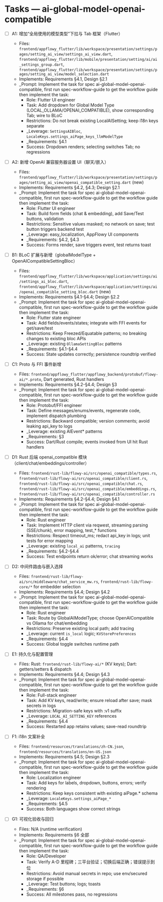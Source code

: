 # Tasks — ai-global-model-openai-compatible

- [ ] A1: 增加“全局使用的模型类型”下拉与 Tab 框架（Flutter）
  - Files: `frontend/appflowy_flutter/lib/workspace/presentation/settings/pages/setting_ai_view/settings_ai_view.dart`, `frontend/appflowy_flutter/lib/mobile/presentation/setting/ai/ai_settings_group.dart`, `frontend/appflowy_flutter/lib/workspace/presentation/settings/pages/setting_ai_view/model_selection.dart`
  - Implements: Requirements §4.1, Design §2.1
  - _Prompt:
    Implement the task for spec ai-global-model-openai-compatible, first run spec-workflow-guide to get the workflow guide then implement the task:
    - Role: Flutter UI engineer
    - Task: Add dropdown for Global Model Type (LOCAL_OLLAMA/OPENAI_COMPATIBLE), show corresponding Tab; wire to BLoC
    - Restrictions: Do not break existing LocalAISetting; keep i18n keys separate
    - _Leverage: `SettingsAIBloc`, `LocaleKeys.settings_aiPage_keys_llmModelType`
    - _Requirements: §4.1
    - Success: Dropdown renders; selecting switches Tab; no regressions

- [ ] A2: 新增 OpenAI 兼容服务器设置 UI（聊天/嵌入）
  - Files: `frontend/appflowy_flutter/lib/workspace/presentation/settings/pages/setting_ai_view/openai_compatible_setting.dart` (new)
  - Implements: Requirements §4.2, §4.3; Design §2.1
  - _Prompt:
    Implement the task for spec ai-global-model-openai-compatible, first run spec-workflow-guide to get the workflow guide then implement the task:
    - Role: Flutter UI engineer
    - Task: Build form fields (chat & embedding), add Save/Test buttons, validation
    - Restrictions: Sensitive values masked; no network on save; test button triggers backend test
    - _Leverage: easy_localization, AppFlowy UI components
    - _Requirements: §4.2, §4.3
    - Success: Forms render, save triggers event, test returns toast

- [ ] B1: BLoC 扩展与新增（globalModelType + OpenAICompatibleSettingBloc）
  - Files: `frontend/appflowy_flutter/lib/workspace/application/settings/ai/settings_ai_bloc.dart`, `frontend/appflowy_flutter/lib/workspace/application/settings/ai/openai_compatible_setting_bloc.dart` (new)
  - Implements: Requirements §4.1-§4.4; Design §2.2
  - _Prompt:
    Implement the task for spec ai-global-model-openai-compatible, first run spec-workflow-guide to get the workflow guide then implement the task:
    - Role: Flutter state engineer
    - Task: Add fields/events/states; integrate with FFI events for get/save/test
    - Restrictions: Keep Freezed/Equatable patterns; no breaking changes to existing bloc APIs
    - _Leverage: existing `OllamaSettingBloc` patterns
    - _Requirements: §4.1-§4.4
    - Success: State updates correctly; persistence roundtrip verified

- [ ] C1: Proto 与 FFI 事件新增
  - Files: `frontend/appflowy_flutter/appflowy_backend/protobuf/flowy-ai/*.proto`, Dart generated, Rust handlers
  - Implements: Requirements §4.2-§4.4; Design §3
  - _Prompt:
    Implement the task for spec ai-global-model-openai-compatible, first run spec-workflow-guide to get the workflow guide then implement the task:
    - Role: Protobuf/FFI engineer
    - Task: Define messages/enums/events, regenerate code, implement dispatch plumbing
    - Restrictions: Backward compatible; version comments; avoid leaking api_key to logs
    - _Leverage: existing AIEvent* patterns
    - _Requirements: §3
    - Success: Dart/Rust compile; events invoked from UI hit Rust handlers

- [ ] D1: Rust 后端 openai_compatible 模块（client/chat/embeddings/controller）
  - Files: `frontend/rust-lib/flowy-ai/src/openai_compatible/types.rs`, `frontend/rust-lib/flowy-ai/src/openai_compatible/client.rs`, `frontend/rust-lib/flowy-ai/src/openai_compatible/chat.rs`, `frontend/rust-lib/flowy-ai/src/openai_compatible/embeddings.rs`, `frontend/rust-lib/flowy-ai/src/openai_compatible/controller.rs`
  - Implements: Requirements §4.2-§4.4; Design §4.1
  - _Prompt:
    Implement the task for spec ai-global-model-openai-compatible, first run spec-workflow-guide to get the workflow guide then implement the task:
    - Role: Rust engineer
    - Task: Implement HTTP client via reqwest, streaming parsing (SSE/chunk), error mapping, test_* functions
    - Restrictions: Respect timeout_ms; redact api_key in logs; unit tests for error mapping
    - _Leverage: existing `local_ai` patterns, `tracing`
    - _Requirements: §4.2-§4.4
    - Success: Test endpoints return ok/error; chat streaming works

- [ ] D2: 中间件路由与嵌入选择
  - Files: `frontend/rust-lib/flowy-ai/src/middleware/chat_service_mw.rs`, `frontend/rust-lib/flowy-core/*` for embedder selection
  - Implements: Requirements §4.4; Design §4.2
  - _Prompt:
    Implement the task for spec ai-global-model-openai-compatible, first run spec-workflow-guide to get the workflow guide then implement the task:
    - Role: Rust engineer
    - Task: Route by GlobalAIModelType; choose OpenAICompatible vs Ollama for chat/embedding
    - Restrictions: Preserve existing local path; add tracing
    - _Leverage: current `is_local` logic; `KVStorePreferences`
    - _Requirements: §4.4
    - Success: Global toggle switches runtime path

- [ ] E1: 持久化与配置管理
  - Files: Rust: `frontend/rust-lib/flowy-ai/*` (KV keys); Dart: getters/setters & dispatch
  - Implements: Requirements §4.4; Design §4.3
  - _Prompt:
    Implement the task for spec ai-global-model-openai-compatible, first run spec-workflow-guide to get the workflow guide then implement the task:
    - Role: Full-stack engineer
    - Task: Add KV keys, read/write; ensure reload after save; mask secrets in logs
    - Restrictions: Migration-safe keys with :v1 suffix
    - _Leverage: `LOCAL_AI_SETTING_KEY` references
    - _Requirements: §4.4
    - Success: Restarted app retains values; save-read roundtrip

- [ ] F1: i18n 文案补全
  - Files: `frontend/resources/translations/zh-CN.json`, `frontend/resources/translations/en-US.json`
  - Implements: Requirements §4.5; Design §2.3
  - _Prompt:
    Implement the task for spec ai-global-model-openai-compatible, first run spec-workflow-guide to get the workflow guide then implement the task:
    - Role: Localization engineer
    - Task: Add keys for labels, dropdown, buttons, errors; verify rendering
    - Restrictions: Keep keys consistent with existing aiPage.* schema
    - _Leverage: `LocaleKeys.settings_aiPage_*`
    - _Requirements: §4.5
    - Success: Both languages show correct strings

- [ ] G1: 可视化验收与回归
  - Files: N/A (runtime verification)
  - Implements: Requirements §6 全部
  - _Prompt:
    Implement the task for spec ai-global-model-openai-compatible, first run spec-workflow-guide to get the workflow guide then implement the task:
    - Role: QA/Developer
    - Task: Verify A-D 里程碑；三平台验证；切换后端正确；错误提示到位
    - Restrictions: Avoid manual secrets in repo; use env/secured storage if possible
    - _Leverage: Test buttons; logs; toasts
    - _Requirements: §6
    - Success: All milestones pass, no regressions
